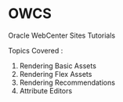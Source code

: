 # OWCS
Oracle WebCenter Sites Tutorials

Topics Covered : 
1. Rendering Basic Assets
2. Rendering Flex Assets
3. Rendering Recommendations
4. Attribute Editors

